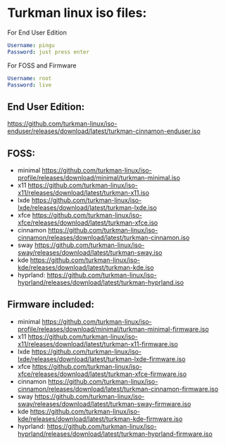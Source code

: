 # Turkman linux iso files:

For End User Edition
```yaml
Username: pingu
Password: just press enter
```

For FOSS and Firmware
```yaml
Username: root
Password: live
```

## End User Edition:
https://github.com/turkman-linux/iso-enduser/releases/download/latest/turkman-cinnamon-enduser.iso

## FOSS:
* minimal https://github.com/turkman-linux/iso-profile/releases/download/minimal/turkman-minimal.iso
* x11 https://github.com/turkman-linux/iso-x11/releases/download/latest/turkman-x11.iso
* lxde https://github.com/turkman-linux/iso-lxde/releases/download/latest/turkman-lxde.iso
* xfce https://github.com/turkman-linux/iso-xfce/releases/download/latest/turkman-xfce.iso
* cinnamon https://github.com/turkman-linux/iso-cinnamon/releases/download/latest/turkman-cinnamon.iso
* sway https://github.com/turkman-linux/iso-sway/releases/download/latest/turkman-sway.iso
* kde https://github.com/turkman-linux/iso-kde/releases/download/latest/turkman-kde.iso
* hyprland: https://github.com/turkman-linux/iso-hyprland/releases/download/latest/turkman-hyprland.iso

## Firmware included:
* minimal https://github.com/turkman-linux/iso-profile/releases/download/minimal/turkman-minimal-firmware.iso
* x11 https://github.com/turkman-linux/iso-x11/releases/download/latest/turkman-x11-firmware.iso
* lxde https://github.com/turkman-linux/iso-lxde/releases/download/latest/turkman-lxde-firmware.iso
* xfce https://github.com/turkman-linux/iso-xfce/releases/download/latest/turkman-xfce-firmware.iso
* cinnamon https://github.com/turkman-linux/iso-cinnamon/releases/download/latest/turkman-cinnamon-firmware.iso
* sway https://github.com/turkman-linux/iso-sway/releases/download/latest/turkman-sway-firmware.iso
* kde https://github.com/turkman-linux/iso-kde/releases/download/latest/turkman-kde-firmware.iso
* hyprland: https://github.com/turkman-linux/iso-hyprland/releases/download/latest/turkman-hyprland-firmware.iso
